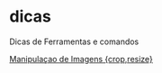 # dicas
Dicas de Ferramentas e comandos

[Manipulaçao de Imagens {crop,resize}](https://github.com/imazen/imageflow)


